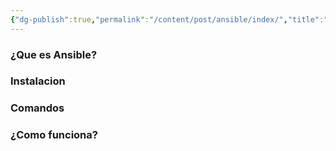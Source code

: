 ```yaml
---
{"dg-publish":true,"permalink":"/content/post/ansible/index/","title":"1. Introducción a Ansible","tags":["Automatizacion"]}
---
```


### ¿Que es Ansible?

### Instalacion

### Comandos

### ¿Como funciona?

